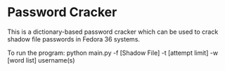 # Password Cracker
This is a dictionary-based password cracker which can be used to crack shadow file passwords in Fedora 36 systems.

To run the program: python main.py -f [Shadow File] -t [attempt limit]  -w [word list] username(s)
